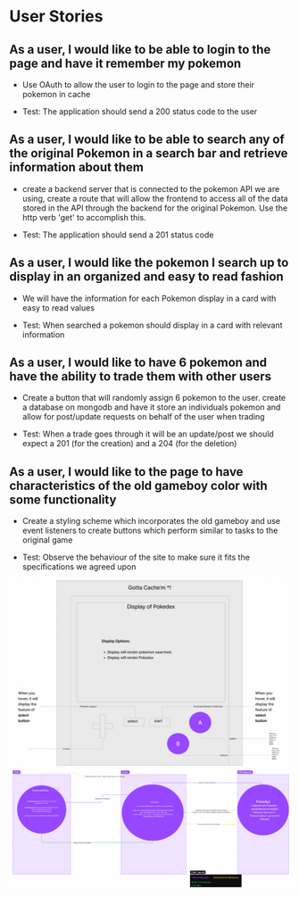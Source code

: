 # User Stories

## As a user, I would like to be able to login to the page and have it remember my pokemon

- Use OAuth to allow the user to login to the page and store their pokemon in cache

- Test: The application should send a 200 status code to the user

## As a user, I would like to be able to search any of the original Pokemon in a search bar and retrieve information about them

- create a backend server that is connected to the pokemon API we are using, create a route that will allow the frontend to access all of the data stored in the API through the backend for the original Pokemon. Use the http verb 'get' to accomplish this.

- Test: The application should send a 201 status code

## As a user, I would like the pokemon I search up to display in an organized and easy to read fashion

- We will have the information for each Pokemon display in a card with easy to read values

- Test: When searched a pokemon should display in a card with relevant information

## As a user, I would like to have 6 pokemon and have the ability to trade them with other users

- Create a button that will randomly assign 6 pokemon to the user. create a database on mongodb and have it store an individuals pokemon and allow for post/update requests on behalf of the user when trading

- Test: When a trade goes through it will be an update/post we should expect a 201 (for the creation) and a 204 (for the deletion)

## As a user, I would like to the page to have characteristics of the old gameboy color with some functionality

- Create a styling scheme which incorporates the old gameboy and use event listeners to create buttons which perform similar to tasks to the original game

- Test: Observe the behaviour of the site to make sure it fits the specifications we agreed upon

![Wireframe Version 1.0](wireframeV1.jpg)
![Domain Model Version 1.0](domainmodelV1.jpg)
